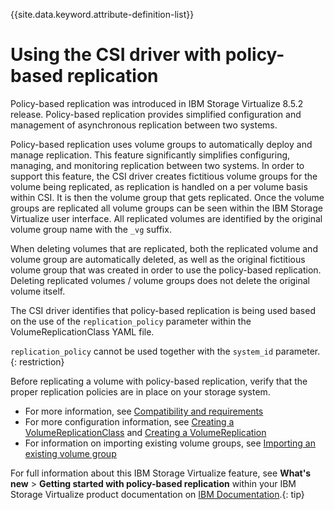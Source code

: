 
{{site.data.keyword.attribute-definition-list}}

# Using the CSI driver with policy-based replication

Policy-based replication was introduced in IBM Storage Virtualize 8.5.2 release. Policy-based replication provides simplified configuration and management of asynchronous replication between two systems.

Policy-based replication uses volume groups to automatically deploy and manage replication. This feature significantly simplifies configuring, managing, and monitoring replication between two systems. In order to support this feature, the CSI driver creates fictitious volume groups for the volume being replicated, as replication is handled on a per volume basis within CSI. It is then the volume group that gets replicated. Once the volume groups are replicated all volume groups can be seen within the IBM Storage Virtualize user interface. All replicated volumes are identified by the original volume group name with the `_vg` suffix.

When deleting volumes that are replicated, both the replicated volume and volume group are automatically deleted, as well as the original fictitious volume group that was created in order to use the policy-based replication. Deleting replicated volumes / volume groups does not delete the original volume itself.

The CSI driver identifies that policy-based replication is being used based on the use of the `replication_policy` parameter within the VolumeReplicationClass YAML file.

`replication_policy` cannot be used together with the `system_id` parameter.{: restriction}

Before replicating a volume with policy-based replication, verify that the proper replication policies are in place on your storage system.

- For more information, see [Compatibility and requirements](../installation/install_compatibility_requirements.md)
- For more configuration information, see [Creating a VolumeReplicationClass](../configuration/creating_volumereplicationclass.md) and [Creating a VolumeReplication](../configuration/creating_volumereplication.md)
- For information on importing existing volume groups, see [Importing an existing volume group](../configuration/importing_existing_volume_group.md)

For full information about this IBM Storage Virtualize feature, see **What's new** > **Getting started with policy-based replication** within your IBM Storage Virtualize product documentation on [IBM Documentation](https://www.ibm.com/docs).{: tip}

